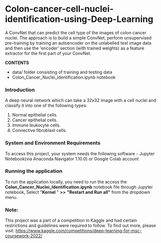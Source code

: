 # Colon-cancer-cell-nuclei-identification-using-Deep-Learning
A ConvNet that can predict the cell type of the images of colon cancer nuclei. The approach is to build a simple ConvNet, perform unsupervised pre-training by training an autoencoder on the unlabelled test image data and then use the 'encoder' section (with trained weights) as a feature extractor for the first part of your ConvNet.

**CONTENTS**
* data/ folder consisting of training and testing data
* Colon_Cancer_Nuclei_Identification.ipynb notebook

### Introduction
A deep neural network which can take a 32x32 image with a cell nuclei and classify it into one of the following types:

1. Normal epithelial cells.
2. Cancer epithelial cells. 
3. Immune leukocyte cells. 
4. Connective fibroblast cells.


### System and Environment Requirements
To access this project, your system needs the following software - 
Jupyter Notebook(via Anaconda Navigator 1.10.0) or Google Colab account

### Running the application
To run the application locally, you need to run the access the **Colon_Cancer_Nuclei_Identification.ipynb** notebook file through Jupyter notebook, Select "**Kernel** " **>>** **"Restart and Run all"** from the dropdown menu.

### Note:
This project was a part of a competition in Kaggle and had certain restrictions and guidelines were required to follow. To find out more, please visit: https://www.kaggle.com/competitions/deep-learning-for-msc-coursework-2022/
